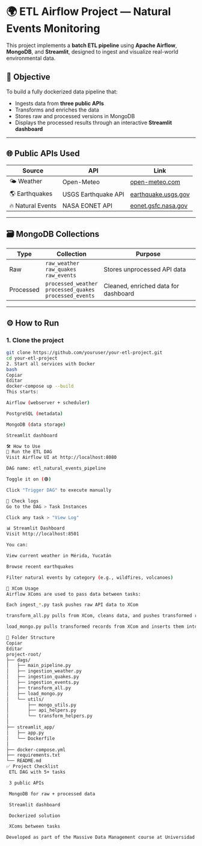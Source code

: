 # 🌍 ETL Airflow Project — Natural Events Monitoring

This project implements a **batch ETL pipeline** using **Apache Airflow**, **MongoDB**, and **Streamlit**, designed to ingest and visualize real-world environmental data.

## 🧠 Objective

To build a fully dockerized data pipeline that:

- Ingests data from **three public APIs**
- Transforms and enriches the data
- Stores raw and processed versions in MongoDB
- Displays the processed results through an interactive **Streamlit dashboard**

---

## 🌐 Public APIs Used

| Source | API | Link |
|--------|-----|------|
| 🌤️ Weather | Open-Meteo | [open-meteo.com](https://open-meteo.com/en/docs) |
| 🌎 Earthquakes | USGS Earthquake API | [earthquake.usgs.gov](https://earthquake.usgs.gov/earthquakes/feed/v1.0/geojson.php) |
| 🔥 Natural Events | NASA EONET API | [eonet.gsfc.nasa.gov](https://eonet.gsfc.nasa.gov/docs/v3) |

---

## 🗃️ MongoDB Collections

| Type | Collection | Purpose |
|------|------------|---------|
| Raw  | `raw_weather`<br>`raw_quakes`<br>`raw_events` | Stores unprocessed API data |
| Processed | `processed_weather`<br>`processed_quakes`<br>`processed_events` | Cleaned, enriched data for dashboard |

---

## ⚙️ How to Run

### 1. Clone the project

```bash
git clone https://github.com/youruser/your-etl-project.git
cd your-etl-project
2. Start all services with Docker
bash
Copiar
Editar
docker-compose up --build
This starts:

Airflow (webserver + scheduler)

PostgreSQL (metadata)

MongoDB (data storage)

Streamlit dashboard

🛠️ How to Use
🔄 Run the ETL DAG
Visit Airflow UI at http://localhost:8080

DAG name: etl_natural_events_pipeline

Toggle it on (🟢)

Click "Trigger DAG" to execute manually

📄 Check logs
Go to the DAG > Task Instances

Click any task > "View Log"

📊 Streamlit Dashboard
Visit http://localhost:8501

You can:

View current weather in Mérida, Yucatán

Browse recent earthquakes

Filter natural events by category (e.g., wildfires, volcanoes)

🔁 XCom Usage
Airflow XComs are used to pass data between tasks:

Each ingest_*.py task pushes raw API data to XCom

transform_all.py pulls from XCom, cleans data, and pushes transformed records

load_mongo.py pulls transformed records from XCom and inserts them into MongoDB

📂 Folder Structure
Copiar
Editar
project-root/
├── dags/
│   ├── main_pipeline.py
│   ├── ingestion_weather.py
│   ├── ingestion_quakes.py
│   ├── ingestion_events.py
│   ├── transform_all.py
│   ├── load_mongo.py
│   └── utils/
│       ├── mongo_utils.py
│       ├── api_helpers.py
│       └── transform_helpers.py
│
├── streamlit_app/
│   ├── app.py
│   └── Dockerfile
│
├── docker-compose.yml
├── requirements.txt
└── README.md
✅ Project Checklist
 ETL DAG with 5+ tasks

 3 public APIs

 MongoDB for raw + processed data

 Streamlit dashboard

 Dockerized solution

 XComs between tasks

Developed as part of the Massive Data Management course at Universidad Politécnica de Yucatán.